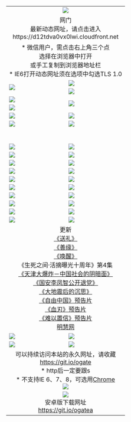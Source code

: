 ﻿<table>
  <tr></tr>
  <tr><td colspan=2 align=center><img src="https://cloud.githubusercontent.com/assets/11880933/13434984/f430fae2-e012-11e5-814f-c2df1e82b247.jpg" /></td></tr>
  <tr><td colspan=2 align=center>网门<br>最新动态网址，请点击进入
<br>https://d12tdva0vx0lwi.cloudfront.net
    </td>
  </tr>
  <tr>
    <td colspan=2 align=center>* 微信用户，需点击右上角三个点<br>选择在浏览器中打开<br>或手工复制到浏览器地址栏
    <br>* IE6打开动态网址须在选项中勾选TLS 1.0</td>
  </tr>
  <tr>
    <td rowspan=2><a href="https://d12tdva0vx0lwi.cloudfront.net/ogUP.aspx?name=11DKC.mp4&list=11DKC" target="_blank"><img src="https://d12tdva0vx0lwi.cloudfront.net/Up/11DKC1.jpg" /></a></td> 
    <td><div><a href="https://d12tdva0vx0lwi.cloudfront.net/ogUP.aspx?name=LRWS.mp4&list=LRWS" target="_blank"><img src="https://d12tdva0vx0lwi.cloudfront.net/Up/LRWS.jpg" /></a></td>
   </tr>
  <tr>
    <td><a href="https://d12tdva0vx0lwi.cloudfront.net/ogNiceVedio.aspx" target="_blank"><img src="https://d12tdva0vx0lwi.cloudfront.net/Up/11TGKDY.jpg" /></a></td>
  </tr>
  <tr>
    <td><a href="https://d12tdva0vx0lwi.cloudfront.net/ogUP.aspx?name=JQR.mp4&count=2" target="_blank"><img src="https://d12tdva0vx0lwi.cloudfront.net/Up/JQR.jpg" /></a></td>   
    <td rowspan=2><a href="https://d12tdva0vx0lwi.cloudfront.net/ogUP.aspx?name=JP.mp4&count=9" target="_blank"><img src="https://d12tdva0vx0lwi.cloudfront.net/Up/JP.jpg" /></td>
  </tr>
  <tr>
    <td><a href="https://d12tdva0vx0lwi.cloudfront.net/ogUP.aspx?name=WH.mp4" target="_blank"><img src="https://d12tdva0vx0lwi.cloudfront.net/Up/WH.jpg" /></a></td>
  </tr>
  <tr>
    <td><a href="https://d12tdva0vx0lwi.cloudfront.net/ogUP.aspx?name=SSZJ.mp4&list=SSZJ" target="_blank"><img src="https://d12tdva0vx0lwi.cloudfront.net/Up/SSZJ.jpg" /></a></td>
    <td><a href="https://d12tdva0vx0lwi.cloudfront.net/ogUP.aspx?name=1XQK.mp4&count=13" target="_blank"><img src="https://d12tdva0vx0lwi.cloudfront.net/Up/1XQK.jpg" /></a</td>
  </tr>
  <tr>
    <td><a href="https://d12tdva0vx0lwi.cloudfront.net/ogUP.aspx?name=ZY.mp4&count=2015|16" target="_blank"><img src="https://d12tdva0vx0lwi.cloudfront.net/Up/ZY.jpg" /></a</td>
    <td><a href="https://d12tdva0vx0lwi.cloudfront.net/ogUP.aspx?name=XTFY.mp4&count=B|2,A|24" target="_blank"><img src="https://d12tdva0vx0lwi.cloudfront.net/Up/XTFY.jpg" /></a></td>
  </tr>
  <tr height="40">
  </tr>
  <tr>
    <td><a href="https://d12tdva0vx0lwi.cloudfront.net/ogUP.aspx?name=4SQQ.mp4&list=4SQQ" target="_blank"><img src="https://d12tdva0vx0lwi.cloudfront.net/Up/4SQQ0.jpg"/></a></td>
    <td><a href="https://d12tdva0vx0lwi.cloudfront.net/ogUP.aspx?name=4SHQ.mp4&list=4SHQ" target="_blank"><img src="https://d12tdva0vx0lwi.cloudfront.net/Up/4SHQ0.jpg"/></a></td>
  </tr>
  <tr>
    <td><a href="https://d12tdva0vx0lwi.cloudfront.net/ogUP.aspx?name=4SZG.mp4&list=4SZG" target="_blank"><img src="https://d12tdva0vx0lwi.cloudfront.net/Up/4SZG0.jpg"/></a></td>
    <td><a href="https://d12tdva0vx0lwi.cloudfront.net/ogUP.aspx?name=4SDJ.mp4&list=4SDJ" target="_blank"><img src="https://d12tdva0vx0lwi.cloudfront.net/Up/4SDJ0.jpg"/></a></td>
  </tr>
  <tr>
    <td><a href="https://d12tdva0vx0lwi.cloudfront.net/ogUP.aspx?name=4SGX.mp4&list=4SGX" target="_blank"><img src="https://d12tdva0vx0lwi.cloudfront.net/Up/4SGX0.jpg"/></a></td>
    <td><a href="https://d12tdva0vx0lwi.cloudfront.net/ogUP.aspx?name=4SHD.mp4&list=4SHD" target="_blank"><img src="https://d12tdva0vx0lwi.cloudfront.net/Up/4SHD0.jpg"/></a></td>
  </tr>
  <tr>
    <td><a href="https://d12tdva0vx0lwi.cloudfront.net/ogUP.aspx?name=4CTX.mp4&list=4CTX" target="_blank"><img src="https://d12tdva0vx0lwi.cloudfront.net/Up/4CTX0.jpg"/></a></td>
    <td><a href="https://d12tdva0vx0lwi.cloudfront.net/ogUP.aspx?name=4CWZ.mp4&list=4CWZ" target="_blank"><img src="https://d12tdva0vx0lwi.cloudfront.net/Up/4CWZ0.jpg"/></a></td>
  </tr>
  <tr>
    <td><a href="https://d12tdva0vx0lwi.cloudfront.net/onUP.aspx?name=https://d1lqqjldbsh7xo.cloudfront.net/" target="_blank"><img src="https://d12tdva0vx0lwi.cloudfront.net/Up/0DTW.jpg"/></a></td>
    <td><a href="https://d12tdva0vx0lwi.cloudfront.net/onUP.aspx?name=https://d240ns8up8earz.cloudfront.net/acenter/" target="_blank"><img src="https://d12tdva0vx0lwi.cloudfront.net/Up/0TDW.jpg" /></a></td>
  </tr>
  <tr>
    <td><a href="https://d12tdva0vx0lwi.cloudfront.net/onUP.aspx?name=https://d4508d6vomz2p.cloudfront.net/gb/nsc413.htm" target="_blank"><img src="https://d12tdva0vx0lwi.cloudfront.net/Up/0DJY.jpg" /></a></td>
    <td><a href="https://d12tdva0vx0lwi.cloudfront.net/onUP.aspx?name=https://dilo7bqpjb57y.cloudfront.net/xtr/gb/prog204.html" target="_blank"><img src="https://d12tdva0vx0lwi.cloudfront.net/Up/0XTR.jpg" /></a></td>
  </tr>
  <tr>
    <td><a href="https://d12tdva0vx0lwi.cloudfront.net/onUP.aspx?name=https://d3aj00iefsmfgc.cloudfront.net/" target="_blank"><img src="https://d12tdva0vx0lwi.cloudfront.net/Up/0MHW.jpg" /></a></td>
    <td><a href="https://d12tdva0vx0lwi.cloudfront.net/onUP.aspx?name=https://d20wz7qt14x5d2.cloudfront.net/" target="_blank"><img src="https://d12tdva0vx0lwi.cloudfront.net/Up/0ZJW.jpg" /></a></td>
  </tr>
  <tr>
    <td><a href="https://d12tdva0vx0lwi.cloudfront.net/ogUP.aspx?name=0FG.zip" target="_blank"><img src="https://d12tdva0vx0lwi.cloudfront.net/Up/0FG.jpg" /></a></td>
    <td><a href="https://d12tdva0vx0lwi.cloudfront.net/ogUP.aspx?name=0FGA.apk" target="_blank"><img src="https://d12tdva0vx0lwi.cloudfront.net/Up/0FGA.jpg" /></a></td>
  </tr>
  <tr>
    <td><a href="https://d12tdva0vx0lwi.cloudfront.net/ogUP.aspx?name=0U.zip" target="_blank"><img src="https://d12tdva0vx0lwi.cloudfront.net/Up/0U.jpg" /></a></td>
    <td><a href="https://d12tdva0vx0lwi.cloudfront.net/ogUP.aspx?name=0UA.apk" target="_blank"><img src="https://d12tdva0vx0lwi.cloudfront.net/Up/0UA.jpg" /></a></td>
  </tr>
  <tr>
    <td><a href="https://d12tdva0vx0lwi.cloudfront.net/ogUP.aspx?name=0iPPOTV.zip" target="_blank"><img src="https://d12tdva0vx0lwi.cloudfront.net/Up/0iPPOTV.jpg" /></a></td>
    <td><a href="https://d12tdva0vx0lwi.cloudfront.net/ogUP.aspx?name=0iNTD.apk" target="_blank"><img src="https://d12tdva0vx0lwi.cloudfront.net/Up/0iNTD.jpg" /></a></td>
  </tr>
  <tr>
    <td colspan=2 align=center>更新<br>
      <a href="https://d12tdva0vx0lwi.cloudfront.net/ogUP.aspx?name=4ESL.mp4" target="_blank">《送礼》</a><br>
      <a href="https://d12tdva0vx0lwi.cloudfront.net/ogUP.aspx?name=4ESY.mp4" target="_blank">《善缘》</a><br>
      <a href="https://d12tdva0vx0lwi.cloudfront.net/ogUP.aspx?name=4EHX.mp4" target="_blank">《唤醒》</a><br>
      《生死之间·活摘曝光十周年》第4集</a><br>
      <a href="https://d12tdva0vx0lwi.cloudfront.net/ogUP.aspx?name=4TJDBZ.mp4" target="_blank">《天津大爆炸－中国社会的阴暗面》</a><br>
      <a href="https://d12tdva0vx0lwi.cloudfront.net/ogUP.aspx?name=4LFZ.mp4" target="_blank">《国安李凤智公开退党》</a><br>
      <a href="https://d12tdva0vx0lwi.cloudfront.net/ogUP.aspx?name=4DDZHDCS.mp4" target="_blank">《大地震后的沉思》</a><br>
      <a href="https://d12tdva0vx0lwi.cloudfront.net/ogUP.aspx?name=11ZYZG0.mp4" target="_blank">《自由中国》预告片</a><br>
      <a href="https://d12tdva0vx0lwi.cloudfront.net/ogUP.aspx?name=11XR.mp4" target="_blank">《血刃》预告片</a><br>
      <a href="https://d12tdva0vx0lwi.cloudfront.net/ogUP.aspx?name=11NYZX.mp4&count=2" target="_blank">《难以置信》预告片</a><br>
      <a href="https://d12tdva0vx0lwi.cloudfront.net/onUP.aspx?name=https://www.minghui.org/" target="_blank">明慧网</a></td>
    </td>
  </tr>
  <tr>
    <td><a href="https://d12tdva0vx0lwi.cloudfront.net/ogNice.aspx" target="_blank"><img src="https://d12tdva0vx0lwi.cloudfront.net/Up/0WCYY.jpg" /></a></td>
    <td><a href="https://d12tdva0vx0lwi.cloudfront.net/onCO.aspx?ob=600事物&op=增删改&args=WH1~%23类型6新闻%7c%23类型6评论&mode=" target="_blank"><img src="https://d12tdva0vx0lwi.cloudfront.net/Up/0WZTT.jpg" /></a></td> 
  </tr>
  <tr>
    <td><a href="https://d12tdva0vx0lwi.cloudfront.net/ogDY.aspx" target="_blank"><img src="https://d12tdva0vx0lwi.cloudfront.net/Up/0FK.jpg" /></a></td>
    <td><a href="https://d12tdva0vx0lwi.cloudfront.net/ogST.aspx" target="_blank"><img src="https://d12tdva0vx0lwi.cloudfront.net/Up/0ST.jpg" /></a></td> 
  </tr>
  <tr>
    <td colspan=2 align=center>可以持续访问本站的永久网址，请收藏<br/><a href="https://git.io/ogate" target="_blank">https://git.io/ogate</a><br/>* http后一定要跟s<br/>* 不支持IE 6、7、8，可选用<a href="https://d12tdva0vx0lwi.cloudfront.net/ogUP.aspx?name=0ChromePortable.zip">Chrome</a><br/><a href="https://d12tdva0vx0lwi.cloudfront.net/Up/0WMGDL2.png" target="_blank"><img src="https://d12tdva0vx0lwi.cloudfront.net/Up/0WMGD2.png"/></a></td>
  </tr>
  <tr>
    <td colspan=2 align=center><a href="https://d12tdva0vx0lwi.cloudfront.net/ogUP.aspx?name=0oGate.apk" target="_blank"><img src="https://cloud.githubusercontent.com/assets/11880933/13720399/75e143ee-e842-11e5-9f0a-1421f423c80f.jpg" /></a><br>安卓版下载网址<br><a href="https://git.io/ogatea">https://git.io/ogatea</a></td>
  </tr>
  <!--tr>
    <td colspan=2 align=center>可能失效的动态网址
    </td>
  </tr-->
</table>
